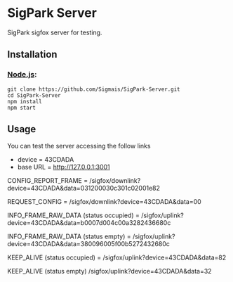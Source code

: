 SigPark Server
===================================

SigPark sigfox server for testing.

## Installation

### [Node.js](http://nodejs.org/):

~~~
git clone https://github.com/Sigmais/SigPark-Server.git 
cd SigPark-Server
npm install
npm start
~~~

## Usage

You can test the server accessing the follow links

* device = 43CDADA
* base URL = http://127.0.0.1:3001

CONFIG_REPORT_FRAME = /sigfox/downlink?device=43CDADA&data=031200030c301c02001e82

REQUEST_CONFIG = /sigfox/downlink?device=43CDADA&data=00

INFO_FRAME_RAW_DATA (status occupied) = /sigfox/uplink?device=43CDADA&data=b0007d004c00a3282436680c

INFO_FRAME_RAW_DATA (status empty) = /sigfox/uplink?device=43CDADA&data=380096005f00b5272432680c

KEEP_ALIVE (status occupied) = /sigfox/uplink?device=43CDADA&data=82

KEEP_ALIVE (status empty) /sigfox/uplink?device=43CDADA&data=32

